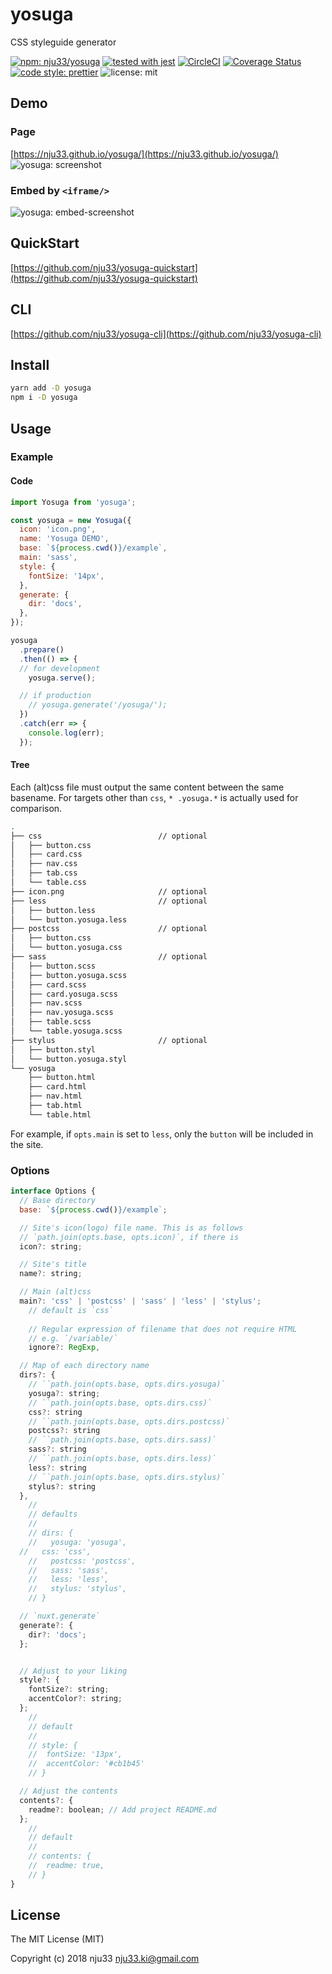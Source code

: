 # yosuga

CSS styleguide generator

[![npm: nju33/yosuga](https://img.shields.io/npm/v/yosuga.svg)](https://www.npmjs.com/package/yosuga)
[![tested with jest](https://img.shields.io/badge/tested_with-jest-99424f.svg)](https://github.com/facebook/jest)
[![CircleCI](https://circleci.com/gh/nju33/yosuga.svg?style=svg)](https://circleci.com/gh/nju33/yosuga)
[![Coverage Status](https://coveralls.io/repos/github/nju33/yosuga/badge.svg?branch=master)](https://coveralls.io/github/nju33/yosuga?branch=master)
[![code style: prettier](https://img.shields.io/badge/code_style-prettier-ff69b4.svg?style=flat-square)](https://github.com/prettier/prettier)
![license: mit](https://img.shields.io/packagist/l/doctrine/orm.svg)

## Demo

### Page

[https://nju33.github.io/yosuga/](https://nju33.github.io/yosuga/)
![yosuga: screenshot](https://github.com/nju33/yosuga/blob/master/assets/screenshot.png?raw=true)

### Embed by `<iframe/>`

![yosuga: embed-screenshot](https://github.com/nju33/yosuga/blob/master/assets/embed-screenshot.png?raw=true)


## QuickStart

[https://github.com/nju33/yosuga-quickstart](https://github.com/nju33/yosuga-quickstart)

## CLI

[https://github.com/nju33/yosuga-cli](https://github.com/nju33/yosuga-cli)

## Install
```bash
yarn add -D yosuga
npm i -D yosuga
```

## Usage

### Example

#### Code

```js
import Yosuga from 'yosuga';

const yosuga = new Yosuga({
  icon: 'icon.png',
  name: 'Yosuga DEMO',
  base: `${process.cwd()}/example`,
  main: 'sass',
  style: {
    fontSize: '14px',
  },
  generate: {
    dir: 'docs',
  },
});

yosuga
  .prepare()
  .then(() => {
  // for development
    yosuga.serve();

  // if production
    // yosuga.generate('/yosuga/');
  })
  .catch(err => {
    console.log(err);
  });
```

#### Tree

Each (alt)css file must output the same content between the same basename.
For targets other than `css`, `* .yosuga.*` is actually used for comparison.

```bash
.
├── css                          // optional
│   ├── button.css
│   ├── card.css
│   ├── nav.css
│   ├── tab.css
│   └── table.css
├── icon.png                     // optional
├── less                         // optional
│   ├── button.less
│   └── button.yosuga.less
├── postcss                      // optional
│   ├── button.css
│   └── button.yosuga.css
├── sass                         // optional
│   ├── button.scss
│   ├── button.yosuga.scss
│   ├── card.scss
│   ├── card.yosuga.scss
│   ├── nav.scss
│   ├── nav.yosuga.scss
│   ├── table.scss
│   └── table.yosuga.scss
├── stylus                       // optional
│   ├── button.styl
│   └── button.yosuga.styl
└── yosuga
    ├── button.html
    ├── card.html
    ├── nav.html
    ├── tab.html
    └── table.html
```

For example, if `opts.main` is set to `less`, only the `button` will be included in the site.

### Options

```js
interface Options {
  // Base directory
  base: `${process.cwd()}/example`;

  // Site's icon(logo) file name. This is as follows
  // `path.join(opts.base, opts.icon)`, if there is
  icon?: string;

  // Site's title
  name?: string;

  // Main (alt)css
  main?: 'css' | 'postcss' | 'sass' | 'less' | 'stylus';
	// default is `css`
	
	// Regular expression of filename that does not require HTML
	// e.g. `/variable/`
	ignore?: RegExp,

  // Map of each directory name
  dirs?: {
    // ``path.join(opts.base, opts.dirs.yosuga)`
    yosuga?: string;
    // ``path.join(opts.base, opts.dirs.css)`
    css?: string
    // ``path.join(opts.base, opts.dirs.postcss)`
    postcss?: string
    // ``path.join(opts.base, opts.dirs.sass)`
    sass?: string
    // ``path.join(opts.base, opts.dirs.less)`
    less?: string
    // ``path.join(opts.base, opts.dirs.stylus)`
    stylus?: string
  },
	//
	// defaults
	//
	// dirs: {
	//   yosuga: 'yosuga',
  //   css: 'css',
	//   postcss: 'postcss',
	//   sass: 'sass',
	//   less: 'less',
	//   stylus: 'stylus',
	// }

  // `nuxt.generate`
  generate?: {
    dir?: 'docs';
  };


  // Adjust to your liking
  style?: {
    fontSize?: string;
    accentColor?: string;
  };
	//
	// default
	//
	// style: {
	//  fontSize: '13px',
	//  accentColor: '#cb1b45'
	// }

  // Adjust the contents
  contents?: {
    readme?: boolean; // Add project README.md
  };
	//
	// default
	//
	// contents: {
	//  readme: true,
	// }
}
```

## License

The MIT License (MIT)

Copyright (c) 2018 nju33 <nju33.ki@gmail.com>
